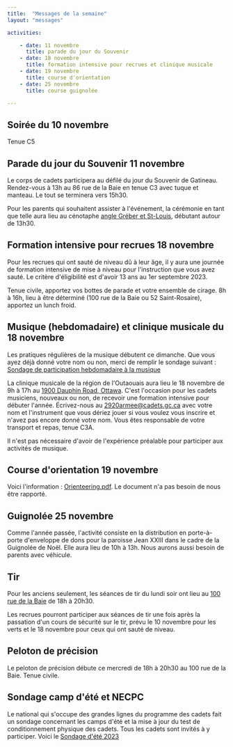 ```yaml
---
title:  "Messages de la semaine"
layout: "messages"

activities: 

    - date: 11 novembre
      title: parade du jour du Souvenir
    - date: 18 novembre
      title: formation intensive pour recrues et clinique musicale
    - date: 19 novembre
      title: course d'orientation
    - date: 25 novembre
      title: course guignolée

---
```

## Soirée du 10 novembre

Tenue C5

## Parade du jour du Souvenir 11 novembre

Le corps de cadets participera au défilé du jour du Souvenir de Gatineau. Rendez-vous à 13h au 86 rue de la Baie en tenue C3 avec tuque et manteau. Le tout se terminera vers 15h30.

Pour les parents qui souhaitent assister à l'événement, la cérémonie en tant que telle aura lieu au cénotaphe [angle Gréber et St-Louis](https://maps.app.goo.gl/7J7ebBG4ABAzwCeH9), débutant autour de 13h30.

## Formation intensive pour recrues 18 novembre

Pour les recrues qui ont sauté de niveau dû à leur âge, il y aura une journée de formation intensive de mise à niveau pour l'instruction que vous avez sauté. Le critère d'éligibilité est d'avoir 13 ans au 1er septembre 2023. 

Tenue civile, apportez vos bottes de parade et votre ensemble de cirage. 8h à 16h, lieu à être déterminé (100 rue de la Baie ou 52 Saint-Rosaire), apportez un lunch froid.

## Musique (hebdomadaire) et clinique musicale du 18 novembre

Les pratiques régulières de la musique débutent ce dimanche. Que vous ayez déjà donné votre nom ou non, merci de remplir le sondage suivant : [Sondage de participation hebdomadaire à la musique](https://forms.office.com/Pages/ResponsePage.aspx?id=-2oSqwzmL062z8c1DHbchOLv_dk-t_dHo8OkX3uOiO1UOUFVVVJTRUxBRVFEMElFOExaRFA0RFlGUyQlQCN0PWcu)

La clinique musicale de la région de l'Outaouais aura lieu le 18 novembre de 9h à 17h au [1900 Dauphin Road, Ottawa](https://maps.app.goo.gl/R4ChrHnirSbvJaXa6). C'est l'occasion pour les cadets musiciens, nouveaux ou non, de recevoir une formation intensive pour débuter l'année. Écrivez-nous au <2920armee@cadets.gc.ca> avec votre nom et l'instrument que vous dériez jouer si vous voulez vous inscrire et n'avez pas encore donné votre nom. Vous êtes responsable de votre transport et repas, tenue C3A.

Il n'est pas nécessaire d'avoir de l'expérience préalable pour participer aux activités de musique.

## Course d'orientation 19 novembre

Voici l'information : [Orienteering.pdf](https://1drv.ms/b/s!AkTIfKmoB8nugfwPNPP-LMF-fjU1lA?e=CVoJth). 
Le document n'a pas besoin de nous être rapporté.

## Guignolée 25 novembre

Comme l'année passée, l'activité consiste en la distribution en porte-à-porte d'enveloppe de dons pour la paroisse Jean XXIII dans le cadre de la Guignolée de Noël. Elle aura lieu de 10h à 13h. Nous aurons aussi besoin de parents avec véhicule.

## Tir

Pour les anciens seulement, les séances de tir du lundi soir ont lieu au [100 rue de la Baie](/information/comment-nous-rejoindre/) de 18h à 20h30.

Les recrues pourront participer aux séances de tir une fois après la passation d'un cours de sécurité sur le tir, prévu le 10 novembre pour les verts et le 18 novembre pour ceux qui ont sauté de niveau.

## Peloton de précision

Le peloton de précision débute ce mercredi de 18h à 20h30 au 100 rue de la Baie. Tenue civile.

## Sondage camp d'été et NECPC

Le national qui s'occupe des grandes lignes du programme des cadets fait un sondage concernant les camps d'été et la mise à jour du test de conditionnement physique des cadets. Tous les cadets sont invités à y participer. Voici le [Sondage d'été 2023](https://interceptum.com/si/fr/6702493)
